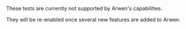 These tests are currently not supported by Arwen's capabilities.

They will be re-enabled once several new features are added to Arwen.
